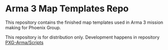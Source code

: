# Arma 3 Map Templates Repo

This repository contains the finished map templates used in Arma 3 mission making for Phoenix Group.

This repository is for distribution only. Development happens in repository [PXG-Arma/Scripts](https://github.com/PXG-Arma/Scripts)
